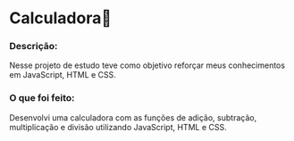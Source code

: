 # Calculadora🧮

### Descrição:
Nesse projeto de estudo teve como objetivo reforçar meus conhecimentos em JavaScript, HTML e CSS.

### O que foi feito:
Desenvolvi uma calculadora com as funções de adição, subtração, multiplicação e divisão utilizando JavaScript, HTML e CSS.
